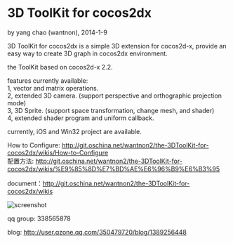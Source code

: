 3D ToolKit for cocos2dx
==========
by yang chao (wantnon), 2014-1-9  

3D ToolKit for cocos2dx is a simple 3D extension for cocos2d-x, provide an easy way to create 3D graph in cocos2dx environment.  
  
the ToolKit based on cocos2d-x 2.2.
   
features currently available:  
1, vector and matrix operations.  
2, extended 3D camera. (support perspective and orthographic projection mode)  
3, 3D Sprite. (support space transformation, change mesh, and shader)   
4, extended shader program and uniform callback.  
   
currently, iOS and Win32 project are available.  
  
How to Configure: http://git.oschina.net/wantnon2/the-3DToolKit-for-cocos2dx/wikis/How-to-Configure  
配置方法: http://git.oschina.net/wantnon2/the-3DToolKit-for-cocos2dx/wikis/%E9%85%8D%E7%BD%AE%E6%96%B9%E6%B3%95  
  
document：http://git.oschina.net/wantnon2/the-3DToolKit-for-cocos2dx/wikis  
  
![screenshot](http://git.oschina.net/wantnon2/the-3DToolKit-for-cocos2dx/raw/master/screenshots/test1.png)  
  
qq group: 338565878   
  
blog: http://user.qzone.qq.com/350479720/blog/1389256448